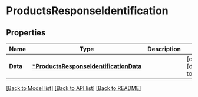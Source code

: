 # ProductsResponseIdentification

## Properties
Name | Type | Description | Notes
------------ | ------------- | ------------- | -------------
**Data** | [***ProductsResponseIdentificationData**](ProductsResponse_identification_data.md) |  | [optional] [default to null]

[[Back to Model list]](../README.md#documentation-for-models) [[Back to API list]](../README.md#documentation-for-api-endpoints) [[Back to README]](../README.md)

